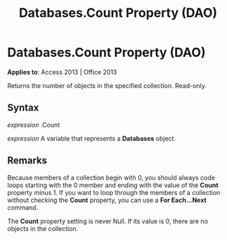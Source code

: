 ﻿---
title: Databases.Count Property (DAO)
TOCTitle: Count Property
ms:assetid: 7c542b17-9806-e00e-8cbd-58d6d17e98c4
ms:mtpsurl: https://msdn.microsoft.com/library/Ff196364(v=office.15)
ms:contentKeyID: 48545831
ms.date: 09/18/2015
mtps_version: v=office.15
---

# Databases.Count Property (DAO)


**Applies to**: Access 2013 | Office 2013

Returns the number of objects in the specified collection. Read-only.

## Syntax

*expression* .Count

*expression* A variable that represents a **Databases** object.

## Remarks

Because members of a collection begin with 0, you should always code loops starting with the 0 member and ending with the value of the **Count** property minus 1. If you want to loop through the members of a collection without checking the **Count** property, you can use a **For Each...Next** command.

The **Count** property setting is never Null. If its value is 0, there are no objects in the collection.

